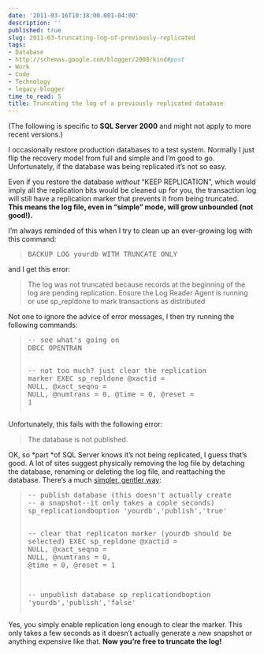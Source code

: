 ```yaml
---
date: '2011-03-16T10:38:00.001-04:00'
description: ''
published: true
slug: 2011-03-truncating-log-of-previously-replicated
tags:
- Database
- http://schemas.google.com/blogger/2008/kind#post
- Work
- Code
- Technology
- legacy-blogger
time_to_read: 5
title: Truncating the log of a previously replicated database
---
```



(The following is specific to **SQL Server 2000** and might not apply to more recent versions.)

I occasionally restore production databases to a test system. Normally I just flip the recovery model from full and simple and I’m good to go. Unfortunately, if the database was being replicated it’s not so easy.

Even if you restore the database *without* “KEEP REPLICATION”, which would imply all the replication bits would be cleaned up for you, the transaction log will still have a replication marker that prevents it from being truncated.&#160; **This means the log file, even in “simple” mode, will grow unbounded (not good!).**

I’m always reminded of this when I try to clean up an ever-growing log with this command:
<blockquote>   <pre class="csharpcode"><span class="kwrd">BACKUP</span> LOG yourdb <span class="kwrd">WITH</span> TRUNCATE_ONLY</pre>
</blockquote>


and I get this error:

<blockquote>


The log was not truncated because records at the beginning of the log are pending replication. Ensure the Log Reader Agent is running or use sp_repldone to mark transactions as distributed 
    


</blockquote>


Not one to ignore the advice of error messages, I then try running the following commands:

<blockquote>
  <pre class="csharpcode"><span class="rem">-- see what's going on</span>
<span class="kwrd">DBCC</span> OPENTRAN

<span class="rem">-- not too much? just clear the replication marker</span>
<span class="kwrd">EXEC</span> sp_repldone @xactid = <span class="kwrd">NULL</span>, 
                 @xact_seqno = <span class="kwrd">NULL</span>, 
                 @numtrans = 0, 
                 @time = 0, 
                 @reset = 1</pre>
</blockquote>


Unfortunately, this fails with the following error:

<blockquote>


The database is not published.
</blockquote>


OK, so *part *of SQL Server knows it’s not being replicated, I guess that’s good. A lot of sites suggest physically removing the log file by detaching the database, renaming or deleting the log file, and reattaching the database. There’s a much [simpler, gentler way](http://www.sqlmag.com/Forums/tabid/426/aff/72/aft/83960/afv/topic/Default.aspx):

<blockquote>
  <pre class="csharpcode"><span class="rem">-- publish database (this doesn't actually create </span>
<span class="rem">-- a snapshot--it only takes a cople seconds)</span>
sp_replicationdboption <span class="str">'yourdb'</span>,<span class="str">'publish'</span>,<span class="str">'true'</span>

<span class="rem">-- clear that replicaton marker (yourdb should be selected)</span>
<span class="kwrd">EXEC</span> sp_repldone @xactid = <span class="kwrd">NULL</span>, @xact_seqno = <span class="kwrd">NULL</span>, @numtrans = 0, @<span class="kwrd">time</span> = 0, @reset = 1

<span class="rem">-- unpublish database</span>
sp_replicationdboption <span class="str">'yourdb'</span>,<span class="str">'publish'</span>,<span class="str">'false'</span></pre>
</blockquote>


Yes, you simply enable replication long enough to clear the marker. This only takes a few seconds as it doesn’t actually generate a new snapshot or anything expensive like that. **Now you’re free to truncate the log!**